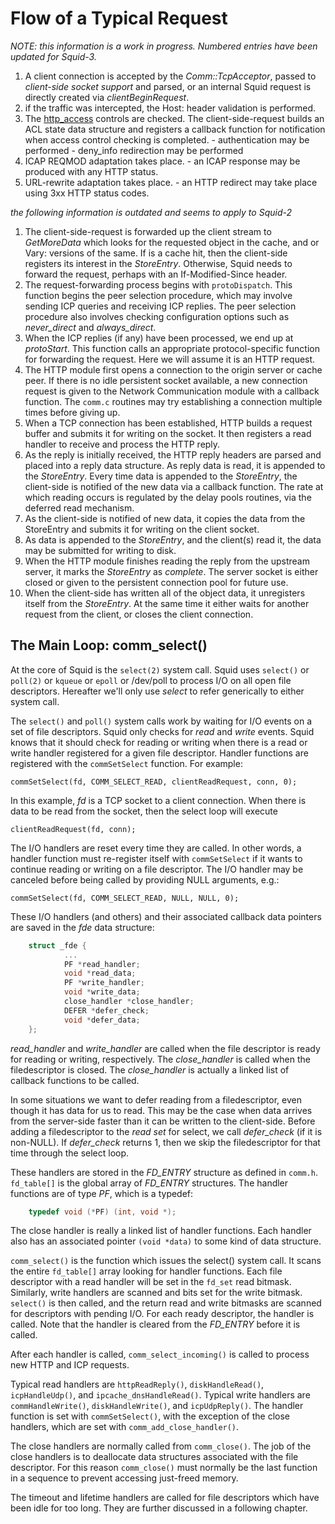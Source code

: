 ---
---
# Flow of a Typical Request

*NOTE: this information is a work in progress. Numbered entries have
been updated for Squid-3.*

1. A client connection is accepted by the
    *Comm::TcpAcceptor*,
    passed to *client-side socket support* and parsed,
    or an internal Squid request is directly created via
    *clientBeginRequest*.
1. if the traffic was intercepted, the Host: header validation is
    performed.
1. The
    [http_access](http://www.squid-cache.org/Doc/config/http_access)
    controls are checked. The client-side-request builds an ACL state
    data structure and registers a callback function for notification
    when access control checking is completed.
        - authentication may be performed
        - deny_info redirection may be performed
1. ICAP REQMOD adaptation takes place.
        - an ICAP response may be produced with any HTTP status.
1. URL-rewrite adaptation takes place.
        - an HTTP redirect may take place using 3xx HTTP status codes.

*the following information is outdated and seems to apply to Squid-2*

1. The client-side-request is forwarded up the client stream to
    *GetMoreData* which looks for the requested object in the cache, and
    or Vary: versions of the same. If is a cache hit, then the
    client-side registers its interest in the *StoreEntry*. Otherwise,
    Squid needs to forward the request, perhaps with an
    If-Modified-Since header.
1. The request-forwarding process begins with `protoDispatch`. This
    function begins the peer selection procedure, which may involve
    sending ICP queries and receiving ICP replies. The peer selection
    procedure also involves checking configuration options such as
    *never_direct* and *always_direct*.
1. When the ICP replies (if any) have been processed, we end up at
    *protoStart*. This function calls an appropriate protocol-specific
    function for forwarding the request. Here we will assume it is an
    HTTP request.
1. The HTTP module first opens a connection to the origin server or
    cache peer. If there is no idle persistent socket available, a new
    connection request is given to the Network Communication module with
    a callback function. The `comm.c` routines may try establishing a
    connection multiple times before giving up.
1. When a TCP connection has been established, HTTP builds a request
    buffer and submits it for writing on the socket. It then registers a
    read handler to receive and process the HTTP reply.
1. As the reply is initially received, the HTTP reply headers are
    parsed and placed into a reply data structure. As reply data is
    read, it is appended to the *StoreEntry*. Every time data is
    appended to the *StoreEntry*, the client-side is notified of the new
    data via a callback function. The rate at which reading occurs is
    regulated by the delay pools routines, via the deferred read
    mechanism.
1. As the client-side is notified of new data, it copies the data from
    the StoreEntry and submits it for writing on the client socket.
1. As data is appended to the *StoreEntry*, and the client(s) read it,
    the data may be submitted for writing to disk.
1. When the HTTP module finishes reading the reply from the upstream
    server, it marks the *StoreEntry* as *complete*. The server socket
    is either closed or given to the persistent connection pool for
    future use.
1. When the client-side has written all of the object data, it
    unregisters itself from the *StoreEntry*. At the same time it either
    waits for another request from the client, or closes the client
    connection.

## The Main Loop: comm_select()

At the core of Squid is the `select(2)` system call. Squid uses
`select()` or `poll(2)` or `kqueue` or `epoll` or /dev/poll to process
I/O on all open file descriptors. Hereafter we'll only use *select* to
refer generically to either system call.

The `select()` and `poll()` system calls work by waiting for I/O events
on a set of file descriptors. Squid only checks for *read* and *write*
events. Squid knows that it should check for reading or writing when
there is a read or write handler registered for a given file descriptor.
Handler functions are registered with the `commSetSelect` function. For
example:

    commSetSelect(fd, COMM_SELECT_READ, clientReadRequest, conn, 0);

In this example, *fd* is a TCP socket to a client connection. When there
is data to be read from the socket, then the select loop will execute

    clientReadRequest(fd, conn);

The I/O handlers are reset every time they are called. In other words, a
handler function must re-register itself with `commSetSelect` if it
wants to continue reading or writing on a file descriptor. The I/O
handler may be canceled before being called by providing NULL arguments,
e.g.:

    commSetSelect(fd, COMM_SELECT_READ, NULL, NULL, 0);

These I/O handlers (and others) and their associated callback data
pointers are saved in the *fde* data structure:

``` c++
    struct _fde {
            ...
            PF *read_handler;
            void *read_data;
            PF *write_handler;
            void *write_data;
            close_handler *close_handler;
            DEFER *defer_check;
            void *defer_data;
    };
```

*read_handler* and *write_handler* are called when the file descriptor
is ready for reading or writing, respectively. The *close_handler* is
called when the filedescriptor is closed. The *close_handler* is
actually a linked list of callback functions to be called.

In some situations we want to defer reading from a filedescriptor, even
though it has data for us to read. This may be the case when data
arrives from the server-side faster than it can be written to the
client-side. Before adding a filedescriptor to the *read set* for
select, we call *defer_check* (if it is non-NULL). If *defer_check*
returns 1, then we skip the filedescriptor for that time through the
select loop.

These handlers are stored in the *FD_ENTRY* structure as defined in
`comm.h`. `fd_table[]` is the global array of *FD_ENTRY* structures.
The handler functions are of type *PF*, which is a typedef:

```cpp
    typedef void (*PF) (int, void *);
```

The close handler is really a linked list of handler functions. Each
handler also has an associated pointer `(void *data)` to some kind of
data structure.

`comm_select()` is the function which issues the select() system call.
It scans the entire `fd_table[]` array looking for handler functions.
Each file descriptor with a read handler will be set in the `fd_set`
read bitmask. Similarly, write handlers are scanned and bits set for the
write bitmask. `select()` is then called, and the return read and write
bitmasks are scanned for descriptors with pending I/O. For each ready
descriptor, the handler is called. Note that the handler is cleared from
the *FD_ENTRY* before it is called.

After each handler is called, `comm_select_incoming()` is called to
process new HTTP and ICP requests.

Typical read handlers are `httpReadReply()`, `diskHandleRead()`,
`icpHandleUdp()`, and `ipcache_dnsHandleRead()`. Typical write handlers
are `commHandleWrite()`, `diskHandleWrite()`, and `icpUdpReply()`. The
handler function is set with `commSetSelect()`, with the exception of
the close handlers, which are set with `comm_add_close_handler()`.

The close handlers are normally called from `comm_close()`. The job of
the close handlers is to deallocate data structures associated with the
file descriptor. For this reason `comm_close()` must normally be the
last function in a sequence to prevent accessing just-freed memory.

The timeout and lifetime handlers are called for file descriptors which
have been idle for too long. They are further discussed in a following
chapter.
